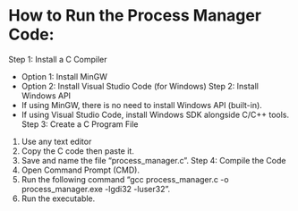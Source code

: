 # How to Run the Process Manager Code:
Step 1: Install a C Compiler
-	Option 1: Install MinGW
-	Option 2: Install Visual Studio Code (for Windows)
Step 2: Install Windows API
-	If using MinGW, there is no need to install Windows API (built-in).
-	If using Visual Studio Code, install Windows SDK alongside C/C++ tools.
Step 3: Create a C Program File
1.	Use any text editor
2.	Copy the C code then paste it.
3.	Save and name the file “process_manager.c”.
Step 4: Compile the Code
1.	Open Command Prompt (CMD).
2.	Run the following command “gcc process_manager.c -o process_manager.exe -lgdi32 -luser32”.
3.	Run the executable.
